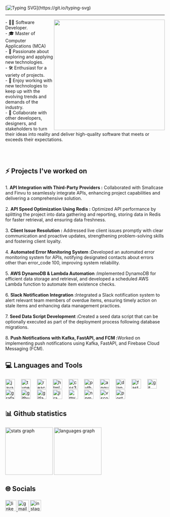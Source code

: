 
[![Typing SVG](https://readme-typing-svg.demolab.com?font=Rubik+Mono+One&size=43&pause=1000&color=2DD400&background=00800B00&width=1024&height=100&lines=%E0%A4%A8%E0%A4%AE%E0%A4%B8%E0%A5%8D%E0%A4%A4%E0%A5%87+(Namaste)+%F0%9F%99%8F%F0%9F%8F%BB%2C+I'm+Vedant+Vartak+!)](https://git.io/typing-svg)
<hr>
<img align='right' height='350px' width='350px' src="https://i.pinimg.com/originals/e8/f4/53/e8f453469a3ec97ecd354df465d73913.gif">

<p align="left">
-  👨‍💻 Software Developer.<br>
-  🎓 Master of Computer Applications (MCA)<br>
-  🚀 Passionate about exploring and applying new technologies.<br>
-  🛠️ Enthusiast for a variety of projects.<br>
-  📖 Enjoy working with new technologies to keep up with the evolving trends and demands of the industry.<br>
-  🎯 Collaborate with other developers, designers, and stakeholders to turn their ideas into reality and deliver high-quality software that meets or exceeds their expectations.</p>

<br>
<br>

###

<h2 align="left">⚡ Projects I've worked on</h2>

###

<p align="left">
1. <b>API Integration with Third-Party Providers :</b> Collaborated with Smallcase and Finvu to seamlessly integrate APIs, enhancing project capabilities and delivering a comprehensive solution.<br><br>
2. <b>API Speed Optimization Using Redis :</b> Optimized API performance by splitting the project into data gathering and reporting, storing data in Redis for faster retrieval, and ensuring data freshness.<br><br>
3. <b>Client Issue Resolution :</b> Addressed live client issues promptly with clear communication and proactive updates, strengthening problem-solving skills and fostering client loyalty.<br><br>
4. <b>Automated Error Monitoring System :</b>Developed an automated error monitoring system for APIs, notifying designated contacts about errors other than error_code 100, improving system reliability.<br><br>
5. <b>AWS DynamoDB & Lambda Automation :</b>Implemented DynamoDB for efficient data storage and retrieval, and developed a scheduled AWS Lambda function to automate item existence checks.<br><br>
6. <b>Slack Notification Integration :</b>Integrated a Slack notification system to alert relevant team members of overdue items, ensuring timely action on stale items and enhancing data management practices.<br><br>
7. <b>Seed Data Script Development :</b>Created a seed data script that can be optionally executed as part of the deployment process following database migrations.<br><br>
8. <b>Push Notifications with Kafka, FastAPI, and FCM :</b>Worked on implementing push notifications using Kafka, FastAPI, and Firebase Cloud Messaging (FCM).</p>

###

<h2 align="left">💻 Languages and Tools</h2>

###

<div align="left">
  <img src="https://cdn.jsdelivr.net/gh/devicons/devicon/icons/javascript/javascript-original.svg" height="30" alt="javascript logo"  />
  <img width="12" />
  <img src="https://cdn.jsdelivr.net/gh/devicons/devicon/icons/typescript/typescript-original.svg" height="30" alt="typescript logo"  />
  <img width="12" />
  <img src="https://cdn.jsdelivr.net/gh/devicons/devicon/icons/react/react-original.svg" height="30" alt="react logo"  />
  <img width="12" />
  <img src="https://cdn.jsdelivr.net/gh/devicons/devicon/icons/html5/html5-original.svg" height="30" alt="html5 logo"  />
  <img width="12" />
  <img src="https://cdn.jsdelivr.net/gh/devicons/devicon/icons/css3/css3-original.svg" height="30" alt="css3 logo"  />
  <img width="12" />
  <img src="https://cdn.jsdelivr.net/gh/devicons/devicon/icons/python/python-original.svg" height="30" alt="python logo"  />
  <img width="12" />
  <img src="https://cdn.jsdelivr.net/gh/devicons/devicon/icons/angularjs/angularjs-original.svg" height="30" alt="angularjs logo"  />
  <img width="12" />
  <img src="https://cdn.jsdelivr.net/gh/devicons/devicon/icons/django/django-plain.svg" height="30" alt="django logo"  />
  <img width="12" />
  <img src="https://cdn.jsdelivr.net/gh/devicons/devicon/icons/fastapi/fastapi-original.svg" height="30" alt="fastapi logo"  />
  <img width="12" />
  <img src="https://cdn.jsdelivr.net/gh/devicons/devicon/icons/git/git-original.svg" height="30" alt="git logo"  />
  <img width="12" />
  <img src="https://cdn.jsdelivr.net/gh/devicons/devicon/icons/grafana/grafana-original.svg" height="30" alt="grafana logo"  />
  <img width="12" />
  <img src="https://cdn.jsdelivr.net/gh/devicons/devicon/icons/github/github-original.svg" height="30" alt="github logo"  />
  <img width="12" />
  <img src="https://cdn.jsdelivr.net/gh/devicons/devicon/icons/gitlab/gitlab-original.svg" height="30" alt="gitlab logo"  />
  <img width="12" />
  <img src="https://cdn.jsdelivr.net/gh/devicons/devicon/icons/jira/jira-original.svg" height="30" alt="jira logo"  />
  <img width="12" />
  <img src="https://cdn.jsdelivr.net/gh/devicons/devicon/icons/mysql/mysql-original.svg" height="30" alt="mysql logo"  />
  <img width="12" />
  <img src="https://cdn.jsdelivr.net/gh/devicons/devicon/icons/npm/npm-original-wordmark.svg" height="30" alt="npm logo"  />
  <img width="12" />
  <img src="https://cdn.jsdelivr.net/gh/devicons/devicon/icons/vscode/vscode-original.svg" height="30" alt="vscode logo"  />
  <img width="12" />
  <img src="https://cdn.jsdelivr.net/gh/devicons/devicon/icons/postgresql/postgresql-original.svg" height="30" alt="postgresql logo"  />
</div>



###


<h2 align="left">📊 Github statistics</h2>

###

<div align="left">
  <img src="https://github-readme-stats.vercel.app/api?username=vedantwork&hide_title=false&hide_rank=false&show_icons=true&include_all_commits=true&count_private=true&disable_animations=false&theme=dracula&locale=en&hide_border=false&order=1" height="150" alt="stats graph"  />
  <img src="https://github-readme-stats.vercel.app/api/top-langs?username=vedantwork&locale=en&hide_title=false&layout=compact&card_width=320&langs_count=5&theme=dracula&hide_border=false&order=2" height="150" alt="languages graph"  />
</div>

###

<h2 align="left">🌐 Socials</h2>

###

<div align="left">
  <a href="https://www.linkedin.com/in/vedant-vartak-b71789220/" target="_blank">
    <img src="https://img.shields.io/static/v1?message=LinkedIn&logo=linkedin&label=&color=0077B5&logoColor=white&labelColor=&style=for-the-badge" height="35" alt="linkedin logo"  />
  </a>
  <a href="mailto:vedantvartakworkk@gmail.com" target="_blank">
    <img src="https://img.shields.io/static/v1?message=Gmail&logo=gmail&label=&color=D14836&logoColor=white&labelColor=&style=for-the-badge" height="35" alt="gmail logo" />
  </a>
  <a href="https://www.instagram.com/vedant_vartak/" target="_blank">
    <img src="https://img.shields.io/static/v1?message=Instagram&logo=instagram&label=&color=E4405F&logoColor=white&labelColor=&style=for-the-badge" height="35" alt="instagram logo"  />
  </a>
</div>

###

<br clear="both">




